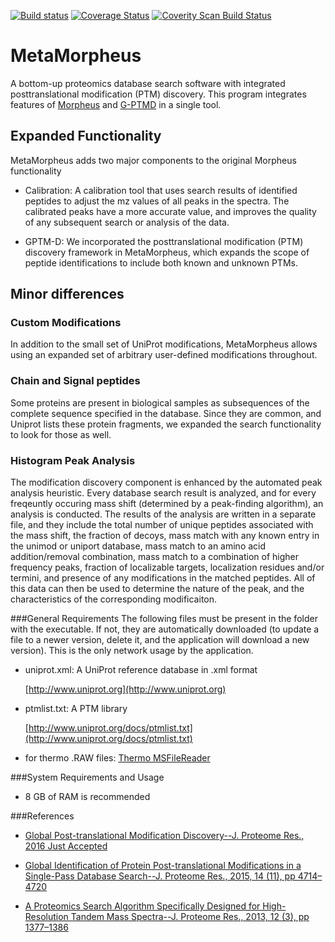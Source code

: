 [![Build status](https://ci.appveyor.com/api/projects/status/0kpjdrn9tn6y387k/branch/master?svg=true)](https://ci.appveyor.com/project/stefanks/metamorpheus/branch/master) 
[![Coverage Status](https://coveralls.io/repos/github/smith-chem-wisc/MetaMorpheus/badge.svg?branch=master)](https://coveralls.io/github/smith-chem-wisc/MetaMorpheus?branch=master)
 [![Coverity Scan Build Status](https://scan.coverity.com/projects/11282/badge.svg)](https://scan.coverity.com/projects/metamorpheus) 


# MetaMorpheus
A bottom-up proteomics database search software with integrated posttranslational modification (PTM) discovery. This program integrates
features of [Morpheus](https://github.com/cwenger/Morpheus) and [G-PTMD](https://github.com/smith-chem-wisc/gptmd) in a single tool.


## Expanded Functionality
MetaMorpheus adds two major components to the original Morpheus functionality

* Calibration: A calibration tool that uses search results of identified peptides to adjust the mz values of all peaks in the spectra. The calibrated peaks have a more accurate value, and improves the quality of any subsequent search or analysis of the data.

* GPTM-D: We incorporated the posttranslational modification (PTM) discovery framework in MetaMorpheus, which expands the scope of peptide identifications to include both known and unknown PTMs. 

## Minor differences

### Custom Modifications
In addition to the small set of UniProt modifications, MetaMorpheus allows using an expanded set of arbitrary user-defined modifications throughout.

### Chain and Signal peptides
Some proteins are present in biological samples as subsequences of the complete sequence specified in the database. Since they are common, and Uniprot lists these protein fragments, we expanded the search functionality to look for those as well.

### Histogram Peak Analysis
The modification discovery component is enhanced by the automated peak analysis heuristic. Every database search result is analyzed, and for every freqeuntly occuring mass shift (determined by a peak-finding algorithm), an analysis is conducted. The results of the analysis are written in a separate file, and they include the total number of unique peptides associated with the mass shift, the fraction of decoys, mass match with any known entry in the unimod or uniport database, mass match to an amino acid addition/removal combination, mass match to a combination of higher frequency peaks, fraction of localizable targets, localization residues and/or termini, and presence of any modifications in the matched peptides. All of this data can then be used to determine the nature of the peak, and the characteristics of the corresponding modificaiton. 

###General Requirements
The following files must be present in the folder with the executable. If not, they are automatically downloaded (to update a file to a newer version, delete it, and the application will download a new version). This is the only network usage by the application. 

* uniprot.xml: A UniProt reference database in .xml format

  [http://www.uniprot.org](http://www.uniprot.org)

* ptmlist.txt: A PTM library
 
  [http://www.uniprot.org/docs/ptmlist.txt](http://www.uniprot.org/docs/ptmlist.txt) 

* for thermo .RAW files: [Thermo MSFileReader](https://thermo.flexnetoperations.com/control/thmo/search?query=MSFileReader)

###System Requirements and Usage
- 8 GB of RAM is recommended

###References

* [Global Post-translational Modification Discovery--J. Proteome Res., 2016 Just Accepted](http://pubs.acs.org/doi/abs/10.1021/acs.jproteome.6b00034)

* [Global Identification of Protein Post-translational Modifications in a Single-Pass Database Search--J. Proteome Res., 2015, 14 (11), pp 4714–4720](http://pubs.acs.org/doi/abs/10.1021/acs.jproteome.5b00599)

* [A Proteomics Search Algorithm Specifically Designed for High-Resolution Tandem Mass Spectra--J. Proteome Res., 2013, 12 (3), pp 1377–1386](http://pubs.acs.org/doi/abs/10.1021/pr301024c)
